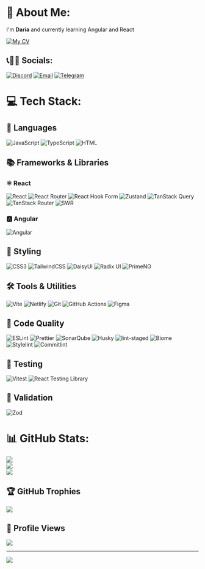 # 🧌 About Me:
I'm **Daria** and currently learning Angular and React

[![My CV](https://img.shields.io/badge/My_CV_😊-%23333A45.svg?style=for-the-badge&logo=&logoColor=%23EC4899&labelColor=333A45)](src/cv.pdf)

## 📞👂🏻 Socials:
[![Discord](https://img.shields.io/badge/Discord-%23333A45.svg?style=for-the-badge&logo=discord&logoColor=%23EC4899&labelColor=333A45)](https://discordapp.com/users/1172951845149343826)
[![Email](https://img.shields.io/badge/Email-%23333A45.svg?style=for-the-badge&logo=gmail&logoColor=%23EC4899&labelColor=333A45)](mailto:immelnikovadaria@inbox.ru)
[![Telegram](https://img.shields.io/badge/Telegram-%23333A45.svg?style=for-the-badge&logo=telegram&logoColor=%23EC4899&labelColor=333A45)](https://t.me/zagorky)
# 💻 Tech Stack:
## 👅 Languages
![JavaScript](https://img.shields.io/badge/JavaScript-%23333A45.svg?style=for-the-badge&logo=javascript&logoColor=%23EC4899)
![TypeScript](https://img.shields.io/badge/TypeScript-%23333A45.svg?style=for-the-badge&logo=typescript&logoColor=%23EC4899)
![HTML](https://img.shields.io/badge/HTML-%23333A45.svg?style=for-the-badge&logo=html5&logoColor=%23EC4899)
## 📚 Frameworks & Libraries
### ⚛️ React
![React](https://img.shields.io/badge/React-%23333A45.svg?style=for-the-badge&logo=react&logoColor=%23EC4899)
![React Router](https://img.shields.io/badge/React_Router-%23333A45.svg?style=for-the-badge&logo=react-router&logoColor=%23EC4899)
![React Hook Form](https://img.shields.io/badge/React_Hook_Form-%23333A45.svg?style=for-the-badge&logo=reacthookform&logoColor=%23EC4899)
![Zustand](https://img.shields.io/badge/Zustand-%23333A45.svg?style=for-the-badge&logo=&logoColor=%23EC4899)
![TanStack Query](https://img.shields.io/badge/TanStack_Query-%23333A45.svg?style=for-the-badge&logo=react-query&logoColor=%23EC4899)
![TanStack Router](https://img.shields.io/badge/TanStack_Router-%23333A45.svg?style=for-the-badge&logo=react-router&logoColor=%23EC4899)
![SWR](https://img.shields.io/badge/SWR-%23333A45.svg?style=for-the-badge&logo=vercel&logoColor=%23EC4899)
### 🅰️ Angular
![Angular](https://img.shields.io/badge/Angular-%23333A45.svg?style=for-the-badge&logo=angular&logoColor=%23EC4899)
## 🎨 Styling
![CSS3](https://img.shields.io/badge/CSS3-%23333A45.svg?style=for-the-badge&logo=css3&logoColor=%23EC4899)
![TailwindCSS](https://img.shields.io/badge/TailwindCSS-%23333A45.svg?style=for-the-badge&logo=tailwind-css&logoColor=%23EC4899)
![DaisyUI](https://img.shields.io/badge/DaisyUI-%23333A45.svg?style=for-the-badge&logo=daisyui&logoColor=%23EC4899)
![Radix UI](https://img.shields.io/badge/Radix_UI-%23333A45.svg?style=for-the-badge&logo=radix-ui&logoColor=%23EC4899)
![PrimeNG](https://img.shields.io/badge/PrimeNG-%23333A45.svg?style=for-the-badge&logo=angular&logoColor=%23EC4899)
## 🛠️ Tools & Utilities
![Vite](https://img.shields.io/badge/Vite-%23333A45.svg?style=for-the-badge&logo=vite&logoColor=%23EC4899)
![Netlify](https://img.shields.io/badge/Netlify-%23333A45.svg?style=for-the-badge&logo=netlify&logoColor=%23EC4899)
![Git](https://img.shields.io/badge/Git-%23333A45.svg?style=for-the-badge&logo=git&logoColor=%23EC4899)
![GitHub Actions](https://img.shields.io/badge/GitHub_Actions-%23333A45.svg?style=for-the-badge&logo=githubactions&logoColor=%23EC4899)
![Figma](https://img.shields.io/badge/Figma-%23333A45.svg?style=for-the-badge&logo=figma&logoColor=%23EC4899)
## 📐 Code Quality
![ESLint](https://img.shields.io/badge/ESLint-%23333A45.svg?style=for-the-badge&logo=eslint&logoColor=%23EC4899)
![Prettier](https://img.shields.io/badge/Prettier-%23333A45.svg?style=for-the-badge&logo=prettier&logoColor=%23EC4899)
![SonarQube](https://img.shields.io/badge/SonarQube-%23333A45.svg?style=for-the-badge&logo=sonarqube&logoColor=%23EC4899)
![Husky](https://img.shields.io/badge/Husky-%23333A45.svg?style=for-the-badge&logo=git&logoColor=%23EC4899)
![lint-staged](https://img.shields.io/badge/lint_staged-%23333A45.svg?style=for-the-badge&logo=git&logoColor=%23EC4899)
![Biome](https://img.shields.io/badge/Biome-%23333A45.svg?style=for-the-badge&logo=biome&logoColor=%23EC4899)
![Stylelint](https://img.shields.io/badge/Stylelint-%23333A45.svg?style=for-the-badge&logo=stylelint&logoColor=%23EC4899)
![Commitlint](https://img.shields.io/badge/Commitlint-%23333A45.svg?style=for-the-badge&logo=git&logoColor=%23EC4899)
## 🧪 Testing
![Vitest](https://img.shields.io/badge/Vitest-%23333A45.svg?style=for-the-badge&logo=vitest&logoColor=%23EC4899)
![React Testing Library](https://img.shields.io/badge/React_Testing_Library-%23333A45.svg?style=for-the-badge&logo=testing-library&logoColor=%23EC4899)
## 🔑 Validation
![Zod](https://img.shields.io/badge/Zod-%23333A45.svg?style=for-the-badge&logo=zod&logoColor=%23EC4899)
# 📊 GitHub Stats:
![](https://github-readme-stats.vercel.app/api?username=zagorky&theme=dracula&hide_border=true&include_all_commits=false&count_private=true)<br/>
![](https://nirzak-streak-stats.vercel.app/?user=zagorky&theme=dracula&hide_border=true)<br/>
![](https://github-readme-stats.vercel.app/api/top-langs/?username=zagorky&theme=dracula&hide_border=true&include_all_commits=false&count_private=true&layout=compact)

## 🏆 GitHub Trophies
![](https://github-profile-trophy.vercel.app/?username=zagorky&theme=dracula&no-frame=false&no-bg=true&margin-w=4)
## 👀 Profile Views
![](https://komarev.com/ghpvc/?username=zagorky&style=for-the-badge&color=db2777)

---
[![](https://visitcount.itsvg.in/api?id=zagorky&icon=4&color=6)](https://visitcount.itsvg.in)

<!-- Proudly created with GPRM ( https://gprm.itsvg.in ) -->